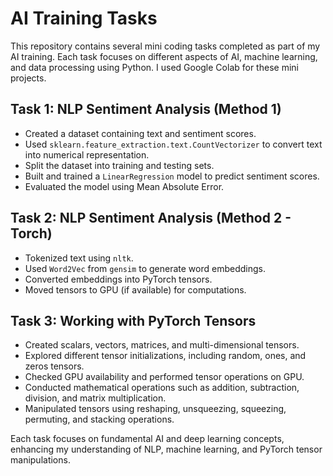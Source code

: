 # AI Training Tasks

This repository contains several mini coding tasks completed as part of my AI training. Each task focuses on different aspects of AI, machine learning, and data processing using Python. I used 
Google Colab for these mini projects. 

## Task 1: NLP Sentiment Analysis (Method 1)
- Created a dataset containing text and sentiment scores.
- Used `sklearn.feature_extraction.text.CountVectorizer` to convert text into numerical representation.
- Split the dataset into training and testing sets.
- Built and trained a `LinearRegression` model to predict sentiment scores.
- Evaluated the model using Mean Absolute Error.

## Task 2: NLP Sentiment Analysis (Method 2 - Torch)
- Tokenized text using `nltk`.
- Used `Word2Vec` from `gensim` to generate word embeddings.
- Converted embeddings into PyTorch tensors.
- Moved tensors to GPU (if available) for computations.

## Task 3: Working with PyTorch Tensors
- Created scalars, vectors, matrices, and multi-dimensional tensors.
- Explored different tensor initializations, including random, ones, and zeros tensors.
- Checked GPU availability and performed tensor operations on GPU.
- Conducted mathematical operations such as addition, subtraction, division, and matrix multiplication.
- Manipulated tensors using reshaping, unsqueezing, squeezing, permuting, and stacking operations.

Each task focuses on fundamental AI and deep learning concepts, enhancing my understanding of NLP, machine learning, and PyTorch tensor manipulations.

